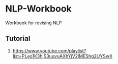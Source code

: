 # NLP-Workbook
Workbook for revising NLP

## Tutorial
1. https://www.youtube.com/playlist?list=PLeo1K3hjS3uuvuAXhYjV2lMEShq2UYSwX
